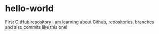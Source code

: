 # hello-world
First GitHub repository 
I am learning about Github, repositories, branches and also commits like this one!
